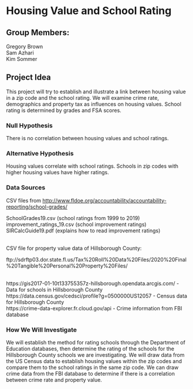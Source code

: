# Housing Value and School Rating

## Group Members: 
Gregory Brown <br>
Sam Azhari <br>
Kim Sommer

## Project Idea
This project will try to establish and illustrate a link between housing value in a zip code and the school rating. We will examine crime rate, demographics and property tax as influences on housing values. School rating is determined by grades and FSA scores.

### Null Hypothesis
There is no correlation between housing values and school ratings.

### Alternative Hypothesis
Housing values correlate with school ratings. Schools in zip codes with higher housing values have higher ratings.

### Data Sources
CSV files from http://www.fldoe.org/accountability/accountability-reporting/school-grades/ <br> 
<p> SchoolGrades19.csv (school ratings from 1999 to 2019) <br>
 improvement_ratings_19.csv (school improvement ratings) <br>
 SIRCalcGuide19.pdf (explains how to read improvement ratings) </p><br>
CSV file for property value data of Hillsborough County: <p>ftp://sdrftp03.dor.state.fl.us/Tax%20Roll%20Data%20Files/2020%20Final%20Tangible%20Personal%20Property%20Files/ </p><br>
https://gis2017-01-10t133755357z-hillsborough.opendata.arcgis.com/ - Data for schools in Hillsborough County <br>
https://data.census.gov/cedsci/profile?g=0500000US12057 - Census data for Hillsborough County <br>
https://crime-data-explorer.fr.cloud.gov/api - Crime information from FBI database <br>

### How We Will Investigate
We will establish the method for rating schools through the Department of Education databases, then determine the rating of the schools for the Hillsborough County schools we are investigating. We will draw data from the US Census data to establish housing values within the zip codes and compare them to the school ratings in the same zip code. We can draw crime data from the FBI database to determine if there is a correlation between crime rate and property value.
